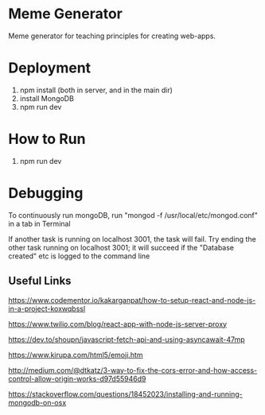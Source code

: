 # Meme Generator
Meme generator for teaching principles for creating web-apps.

# Deployment
1) npm install (both in server, and in the main dir)
2) install MongoDB
3) npm run dev

# How to Run
1) npm run dev

# Debugging
To continuously run mongoDB, run "mongod -f /usr/local/etc/mongod.conf" in a tab in Terminal

If another task is running on localhost 3001, the task will fail. Try ending the other task running on localhost 3001; it will succeed if the "Database created" etc is logged to the command line

## Useful Links
https://www.codementor.io/kakarganpat/how-to-setup-react-and-node-js-in-a-project-koxwqbssl

https://www.twilio.com/blog/react-app-with-node-js-server-proxy

https://dev.to/shoupn/javascript-fetch-api-and-using-asyncawait-47mp

https://www.kirupa.com/html5/emoji.htm

http://medium.com/@dtkatz/3-way-to-fix-the-cors-error-and-how-access-control-allow-origin-works-d97d55946d9

https://stackoverflow.com/questions/18452023/installing-and-running-mongodb-on-osx
